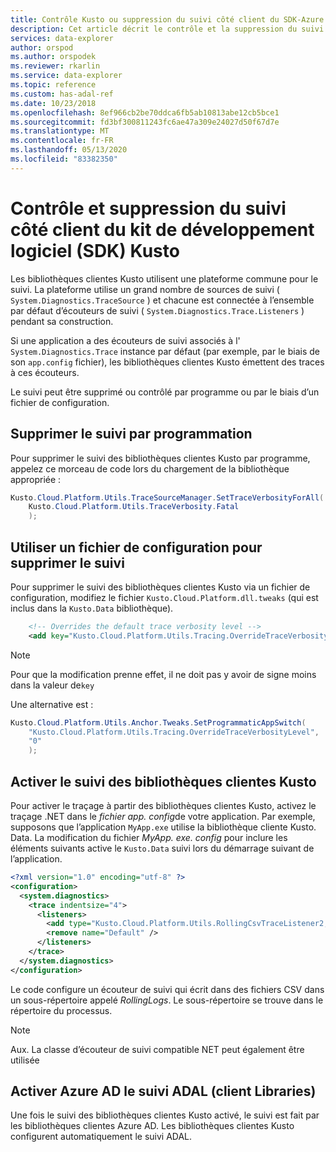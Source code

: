 ```yaml
---
title: Contrôle Kusto ou suppression du suivi côté client du SDK-Azure Explorateur de données
description: Cet article décrit le contrôle et la suppression du suivi côté client du kit de développement logiciel (SDK) Kusto dans Azure Explorateur de données.
services: data-explorer
author: orspod
ms.author: orspodek
ms.reviewer: rkarlin
ms.service: data-explorer
ms.topic: reference
ms.custom: has-adal-ref
ms.date: 10/23/2018
ms.openlocfilehash: 8ef966cb2be70ddca6fb5ab10813abe12cb5bce1
ms.sourcegitcommit: fd3bf300811243fc6ae47a309e24027d50f67d7e
ms.translationtype: MT
ms.contentlocale: fr-FR
ms.lasthandoff: 05/13/2020
ms.locfileid: "83382350"
---
```

# <a name="controlling-and-suppressing-kusto-sdk-client-side-tracing"></a>Contrôle et suppression du suivi côté client du kit de développement logiciel (SDK) Kusto

Les bibliothèques clientes Kusto utilisent une plateforme commune pour le suivi. La plateforme utilise un grand nombre de sources de suivi ( `System.Diagnostics.TraceSource` ) et chacune est connectée à l’ensemble par défaut d’écouteurs de suivi ( `System.Diagnostics.Trace.Listeners` ) pendant sa construction.

Si une application a des écouteurs de suivi associés à l' `System.Diagnostics.Trace` instance par défaut (par exemple, par le biais de son `app.config` fichier), les bibliothèques clientes Kusto émettent des traces à ces écouteurs.

Le suivi peut être supprimé ou contrôlé par programme ou par le biais d’un fichier de configuration.

## <a name="suppress-tracing-programmatically"></a>Supprimer le suivi par programmation

Pour supprimer le suivi des bibliothèques clientes Kusto par programme, appelez ce morceau de code lors du chargement de la bibliothèque appropriée :

```csharp
Kusto.Cloud.Platform.Utils.TraceSourceManager.SetTraceVerbosityForAll(
    Kusto.Cloud.Platform.Utils.TraceVerbosity.Fatal
    );
```

## <a name="use-a-config-file-to-suppress-tracing"></a>Utiliser un fichier de configuration pour supprimer le suivi 

Pour supprimer le suivi des bibliothèques clientes Kusto via un fichier de configuration, modifiez le fichier `Kusto.Cloud.Platform.dll.tweaks` (qui est inclus dans la `Kusto.Data` bibliothèque).

```xml
    <!-- Overrides the default trace verbosity level -->
    <add key="Kusto.Cloud.Platform.Utils.Tracing.OverrideTraceVerbosityLevel" value="0" />
```

> [!NOTE]
> Pour que la modification prenne effet, il ne doit pas y avoir de signe moins dans la valeur de`key`

Une alternative est :

```csharp
Kusto.Cloud.Platform.Utils.Anchor.Tweaks.SetProgrammaticAppSwitch(
    "Kusto.Cloud.Platform.Utils.Tracing.OverrideTraceVerbosityLevel",
    "0"
    );
```

## <a name="enable-the-kusto-client-libraries-tracing"></a>Activer le suivi des bibliothèques clientes Kusto

Pour activer le traçage à partir des bibliothèques clientes Kusto, activez le traçage .NET dans le *fichier app. config*de votre application. Par exemple, supposons que l’application `MyApp.exe` utilise la bibliothèque cliente Kusto. Data. La modification du fichier *MyApp. exe. config* pour inclure les éléments suivants active le `Kusto.Data` suivi lors du démarrage suivant de l’application.

```xml
<?xml version="1.0" encoding="utf-8" ?>
<configuration>
  <system.diagnostics>
    <trace indentsize="4">
      <listeners>
        <add type="Kusto.Cloud.Platform.Utils.RollingCsvTraceListener2, Kusto.Cloud.Platform" name="RollingCsvTraceListener" initializeData="RollingLogs" />
        <remove name="Default" />
      </listeners>
    </trace>
  </system.diagnostics>
</configuration>
```

Le code configure un écouteur de suivi qui écrit dans des fichiers CSV dans un sous-répertoire appelé *RollingLogs*. Le sous-répertoire se trouve dans le répertoire du processus.

> [!NOTE]
> Aux. La classe d’écouteur de suivi compatible NET peut également être utilisée

## <a name="enable-the-azure-ad-client-libraries-adal-tracing"></a>Activer Azure AD le suivi ADAL (client Libraries)

Une fois le suivi des bibliothèques clientes Kusto activé, le suivi est fait par les bibliothèques clientes Azure AD. Les bibliothèques clientes Kusto configurent automatiquement le suivi ADAL.
